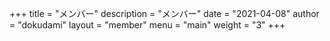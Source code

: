 +++ 
title = "メンバー" 
description = "メンバー" 
date = "2021-04-08" 
author = "dokudami" 
layout = "member" 
menu = "main" 
weight = "3" 
+++